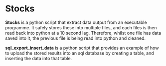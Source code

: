 
# Stocks
**Stocks** is a python script that extract data output from an executable programme. It safely stores these into multiple files, and each files is then read back into python at a 10 second lag. Therefore, whilst one file has data saved into it, the previous file is being read into python and cleaned.

**sql_export_insert_data** is a python script that provides an example of how to upload the stored results into an sql database by creating a table, and inserting the data into that table.
